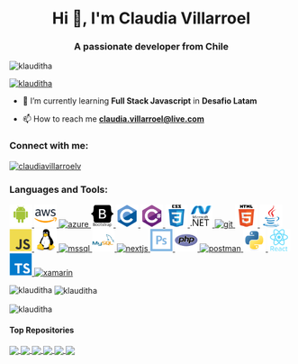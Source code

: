 <h1 align="center">Hi 👋, I'm Claudia Villarroel</h1>
<h3 align="center">A passionate developer from Chile</h3>

<p align="left"> <img src="https://komarev.com/ghpvc/?username=klauditha&theme=shades-of-purple&label=Profile%20views&color=ff69b4&style=plastic" alt="klauditha" /> </p>

<p align="left"> <a href="https://github.com/ryo-ma/github-profile-trophy"><img src="https://github-profile-trophy.vercel.app/?username=klauditha&theme=tokyonight&column=-1&row=1" alt="klauditha" /></a> </p>

- 🌱 I’m currently learning **Full Stack Javascript** in **Desafio Latam**

- 📫 How to reach me **claudia.villarroel@live.com**

<h3 align="left">Connect with me:</h3>
<p align="left">
<a href="https://linkedin.com/in/claudiavillarroelv" target="blank"><img align="center" src="https://raw.githubusercontent.com/rahuldkjain/github-profile-readme-generator/master/src/images/icons/Social/linked-in-alt.svg" alt="claudiavillarroelv" height="30" width="40" /></a>
</p>

<h3 align="left">Languages and Tools:</h3>
<p align="left"> <a href="https://developer.android.com" target="_blank" rel="noreferrer"> <img src="https://raw.githubusercontent.com/devicons/devicon/master/icons/android/android-original-wordmark.svg" alt="android" width="40" height="40"/> </a> <a href="https://aws.amazon.com" target="_blank" rel="noreferrer"> <img src="https://raw.githubusercontent.com/devicons/devicon/master/icons/amazonwebservices/amazonwebservices-original-wordmark.svg" alt="aws" width="40" height="40"/> </a> <a href="https://azure.microsoft.com/en-in/" target="_blank" rel="noreferrer"> <img src="https://www.vectorlogo.zone/logos/microsoft_azure/microsoft_azure-icon.svg" alt="azure" width="40" height="40"/> </a> <a href="https://getbootstrap.com" target="_blank" rel="noreferrer"> <img src="https://raw.githubusercontent.com/devicons/devicon/master/icons/bootstrap/bootstrap-plain-wordmark.svg" alt="bootstrap" width="40" height="40"/> </a> <a href="https://www.cprogramming.com/" target="_blank" rel="noreferrer"> <img src="https://raw.githubusercontent.com/devicons/devicon/master/icons/c/c-original.svg" alt="c" width="40" height="40"/> </a> <a href="https://www.w3schools.com/cs/" target="_blank" rel="noreferrer"> <img src="https://raw.githubusercontent.com/devicons/devicon/master/icons/csharp/csharp-original.svg" alt="csharp" width="40" height="40"/> </a> <a href="https://www.w3schools.com/css/" target="_blank" rel="noreferrer"> <img src="https://raw.githubusercontent.com/devicons/devicon/master/icons/css3/css3-original-wordmark.svg" alt="css3" width="40" height="40"/> </a> <a href="https://dotnet.microsoft.com/" target="_blank" rel="noreferrer"> <img src="https://raw.githubusercontent.com/devicons/devicon/master/icons/dot-net/dot-net-original-wordmark.svg" alt="dotnet" width="40" height="40"/> </a> <a href="https://git-scm.com/" target="_blank" rel="noreferrer"> <img src="https://www.vectorlogo.zone/logos/git-scm/git-scm-icon.svg" alt="git" width="40" height="40"/> </a> <a href="https://www.w3.org/html/" target="_blank" rel="noreferrer"> <img src="https://raw.githubusercontent.com/devicons/devicon/master/icons/html5/html5-original-wordmark.svg" alt="html5" width="40" height="40"/> </a> <a href="https://www.java.com" target="_blank" rel="noreferrer"> <img src="https://raw.githubusercontent.com/devicons/devicon/master/icons/java/java-original.svg" alt="java" width="40" height="40"/> </a> <a href="https://developer.mozilla.org/en-US/docs/Web/JavaScript" target="_blank" rel="noreferrer"> <img src="https://raw.githubusercontent.com/devicons/devicon/master/icons/javascript/javascript-original.svg" alt="javascript" width="40" height="40"/> </a> <a href="https://www.linux.org/" target="_blank" rel="noreferrer"> <img src="https://raw.githubusercontent.com/devicons/devicon/master/icons/linux/linux-original.svg" alt="linux" width="40" height="40"/> </a> <a href="https://www.microsoft.com/en-us/sql-server" target="_blank" rel="noreferrer"> <img src="https://www.svgrepo.com/show/303229/microsoft-sql-server-logo.svg" alt="mssql" width="40" height="40"/> </a> <a href="https://www.mysql.com/" target="_blank" rel="noreferrer"> <img src="https://raw.githubusercontent.com/devicons/devicon/master/icons/mysql/mysql-original-wordmark.svg" alt="mysql" width="40" height="40"/> </a> <a href="https://nextjs.org/" target="_blank" rel="noreferrer"> <img src="https://cdn.worldvectorlogo.com/logos/nextjs-2.svg" alt="nextjs" width="40" height="40"/> </a> <a href="https://www.photoshop.com/en" target="_blank" rel="noreferrer"> <img src="https://raw.githubusercontent.com/devicons/devicon/master/icons/photoshop/photoshop-line.svg" alt="photoshop" width="40" height="40"/> </a> <a href="https://www.php.net" target="_blank" rel="noreferrer"> <img src="https://raw.githubusercontent.com/devicons/devicon/master/icons/php/php-original.svg" alt="php" width="40" height="40"/> </a> <a href="https://postman.com" target="_blank" rel="noreferrer"> <img src="https://www.vectorlogo.zone/logos/getpostman/getpostman-icon.svg" alt="postman" width="40" height="40"/> </a> <a href="https://www.python.org" target="_blank" rel="noreferrer"> <img src="https://raw.githubusercontent.com/devicons/devicon/master/icons/python/python-original.svg" alt="python" width="40" height="40"/> </a> <a href="https://reactjs.org/" target="_blank" rel="noreferrer"> <img src="https://raw.githubusercontent.com/devicons/devicon/master/icons/react/react-original-wordmark.svg" alt="react" width="40" height="40"/> </a> <a href="https://www.typescriptlang.org/" target="_blank" rel="noreferrer"> <img src="https://raw.githubusercontent.com/devicons/devicon/master/icons/typescript/typescript-original.svg" alt="typescript" width="40" height="40"/> </a> <a href="https://dotnet.microsoft.com/apps/xamarin" target="_blank" rel="noreferrer"> <img src="https://raw.githubusercontent.com/detain/svg-logos/780f25886640cef088af994181646db2f6b1a3f8/svg/xamarin.svg" alt="xamarin" width="40" height="40"/> </a> </p>

<p><img align="left" src="https://github-readme-stats.vercel.app/api/top-langs?username=klauditha&show_icons=true&locale=es&theme=shades-of-purple&layout=compact" alt="klauditha" /></p>

<p>&nbsp;<img align="center" src="https://github-readme-stats.vercel.app/api?username=klauditha&show_icons=true&locale=es&theme=shades-of-purple" alt="klauditha" /></p>

<p><img align="center" src="https://github-readme-streak-stats.herokuapp.com/?user=klauditha&theme=shades-of-purple" alt="klauditha" /></p>



#### Top Repositories
<a href="https://github.com/klauditha/desafio1_react2_HappyCake">
  <img align="center" src="https://github-readme-stats.vercel.app/api/pin/?username=klauditha&repo=desafio1_react2_HappyCake&theme=shades-of-purple" />
</a>
<a href="https://github.com/klauditha/desafio_cv_portafolio">
  <img align="center" src="https://github-readme-stats.vercel.app/api/pin/?username=klauditha&repo=desafio_cv_portafolio&theme=shades-of-purple" />
</a>
<a href="https://github.com/klauditha/desafio4_react_consumoAPI">
  <img align="center" src="https://github-readme-stats.vercel.app/api/pin/?username=klauditha&repo=desafio4_react_consumoAPI&theme=shades-of-purple" />
</a>
<a href="https://github.com/klauditha/desafio3_listadoColaboradores">
  <img align="center" src="https://github-readme-stats.vercel.app/api/pin/?username=klauditha&repo=desafio3_listadoColaboradores&theme=shades-of-purple" />
</a>
<a href="https://github.com/klauditha/desafio2_componentesyeventos">
  <img align="center" src="https://github-readme-stats.vercel.app/api/pin/?username=klauditha&repo=desafio2_componentesyeventos&theme=shades-of-purple" />
</a>
<a href="https://github.com/klauditha/desafio_01react">
  <img align="center" src="https://github-readme-stats.vercel.app/api/pin/?username=klauditha&repo=desafio_01react&theme=shades-of-purple" />
</a>
